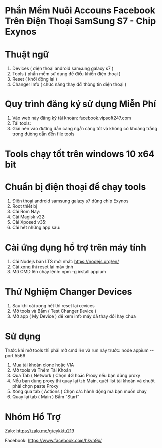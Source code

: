 # Phần Mềm Nuôi Accouns Facebook Trên Điện Thoại SamSung S7 - Chip Exynos

# Thuật ngữ
1. Devices ( điện thoại android samsung galaxy s7 )
2. Tools ( phần mềm sử dụng để điều khiển điện thoại )
3. Reset ( khởi động lại )
4. Changer Info ( chức năng thay đổi thông tin điện thoại )

# Quy trình đăng ký sử dụng Miễn Phí

1. Vào web này đăng ký tài khoản: facebook.vipsoft247.com
2. Tải tools:
3. Giải nén vào đường dẫn càng ngắn càng tốt và không có khoãng trắng trong đường dẫn đến file tools

# Tools chạy tốt trên windows 10 x64 bit

# Chuẩn bị điện thoại để chạy tools

1. Điện thoại android samsung galaxy s7 dùng chip Exynos
2. Root thiết bị
3. Cài Rom Này:
4. Cài Magisk v22:
5. Cài Xposed v35:
6. Cài hết những app sau:

# Cài ứng dụng hổ trợ trên máy tính

1. Cài Nodejs bản LTS mới nhất: https://nodejs.org/en/
2. Cài xong thì reset lại máy tính
3. Mở CMD lên chạy lệnh: npm -g install appium

# Thử Nghiệm Changer Devices

1. Sau khi cài xong hết thì reset lại devices
2. Mở tools và Bấm ( Test Changer Device )
3. Mở app ( My Device ) để xem info máy đã thay đổi hay chưa

# Sử dụng

Trước khi mở tools thì phải mở cmd lên và run này trước: node appium --port 5566

1. Mua tài khoản clone hoặc VIA
2. Mở tools và Thêm Tài Khoản
3. Qua Tab ( Network ) Chọn 4G hoặc Proxy nếu bạn dùng proxy 
4. Nếu bạn dùng proxy thì quay lại tab Main, quét list tài khoản và chuột phải chọn paste Proxy
5. Xong qua tab ( Actions ) Chọn các hành động mà bạn muốn chạy
6. Quay lại tab ( Main ) Bấm "Start"

# Nhóm Hổ Trợ

Zalo: https://zalo.me/g/eykktu219

Facebook: https://www.facebook.com/hkvn9x/
